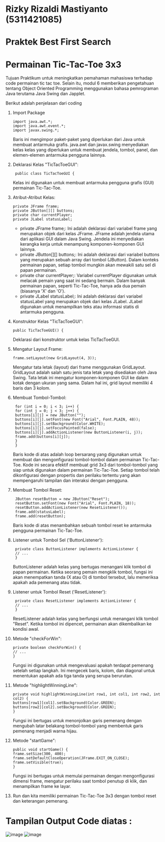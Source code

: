 # Rizky Rizaldi Mastiyanto (5311421085)
# Praktek Best First Search
# Permainan Tic-Tac-Toe 3x3
Tujuan Praktikum untuk meningkatkan pemahaman mahasiswa terhadap code permainan tic tac toe. Selain itu, modul 6
memberikan pengetahuan tentang Object Oriented Programming menggunakan bahasa pemrograman
Java terutama Java Swing dan Japplet.

Berikut adalah penjelasan dari coding

1. Import Package

       import java.awt.*; 
       import java.awt.event.*;
       import javax.swing.*;
   
   Baris ini mengimpor paket-paket yang diperlukan dari Java untuk membuat antarmuka grafis. java.awt dan javax.swing menyediakan kelas kelas yang diperlukan untuk membuat jendela, tombol, panel, dan elemen-elemen antarmuka pengguna lainnya.

2. Deklarasi Kelas "TicTacToeGUI":

        public class TicTacToeGUI {

    Kelas ini digunakan untuk membuat antarmuka pengguna grafis (GUI) permainan Tic-Tac-Toe.

3. Atribut-Atribut Kelas:

       private JFrame frame;
       private JButton[][] buttons;
       private char currentPlayer;
       private JLabel statusLabel;

   - private JFrame frame;: Ini adalah deklarasi dari variabel frame yang merupakan objek dari kelas JFrame. JFrame adalah jendela utama dari aplikasi GUI dalam Java Swing. Jendela ini menyediakan kerangka kerja untuk menampung komponen-komponen GUI lainnya.
   - private JButton[][] buttons;: Ini adalah deklarasi dari variabel buttons yang merupakan sebuah array dari tombol (JButton). Dalam konteks permainan papan, setiap tombol mungkin akan mewakili satu sel di papan permainan.
   - private char currentPlayer;: Variabel currentPlayer digunakan untuk melacak pemain yang saat ini sedang bermain. Dalam banyak permainan papan, seperti Tic-Tac-Toe, hanya ada dua pemain (biasanya 'X' dan 'O').
   - private JLabel statusLabel;: Ini adalah deklarasi dari variabel statusLabel yang merupakan objek dari kelas JLabel. JLabel digunakan untuk menampilkan teks atau informasi statis di antarmuka pengguna.

4. Konstruktor Kelas "TicTacToeGUI":

       public TicTacToeGUI() {

    Deklarasi dari konstruktor untuk kelas TicTacToeGUI.

5. Mengatur Layout Frame:

       frame.setLayout(new GridLayout(4, 3));

    Mengatur tata letak (layout) dari frame menggunakan GridLayout. GridLayout adalah salah satu jenis tata letak yang disediakan oleh Java Swing. Tata letak ini mengatur komponen-komponen GUI ke dalam kotak dengan ukuran yang sama. Dalam hal ini, grid layout memiliki 4 baris dan 3 kolom.

6. Membuat Tombol-Tombol:

        for (int i = 0; i < 3; i++) {
        for (int j = 0; j < 3; j++) {
        buttons[i][j] = new JButton("");
        buttons[i][j].setFont(new Font("Arial", Font.PLAIN, 48));
        buttons[i][j].setBackground(Color.WHITE);
        buttons[i][j].setFocusPainted(false);
        buttons[i][j].addActionListener(new ButtonListener(i, j));
        frame.add(buttons[i][j]);
        }
        }

    Baris kode di atas adalah loop bersarang yang digunakan untuk membuat dan mengonfigurasi tombol-tombol dalam permainan Tic-Tac-Toe. Kode ini secara efektif membuat grid 3x3 dari tombol-tombol yang siap untuk digunakan dalam permainan Tic-Tac-Toe. Setiap tombol telah dikonfigurasi dengan propertis dan perilaku tertentu yang akan mempengaruhi tampilan dan interaksi dengan pengguna.

7. Membuat Tombol Reset:

        JButton resetButton = new JButton("Reset");
        resetButton.setFont(new Font("Arial", Font.PLAIN, 18));
        resetButton.addActionListener(new ResetListener());
        frame.add(statusLabel);
        frame.add(resetButton);

    Baris kode di atas menambahkan sebuah tombol reset ke antarmuka pengguna permainan Tic-Tac-Toe. 

8. Listener untuk Tombol Sel ('ButtonListener'):

        private class ButtonListener implements ActionListener {
        // ...
        }

    ButtonListener adalah kelas yang bertugas menangani klik tombol di papan permainan. Ketika seorang pemain mengklik tombol, fungsi ini akan menempatkan tanda (X atau O) di tombol tersebut, lalu memeriksa apakah ada pemenang atau tidak.

9. Listener untuk Tombol Reset ('ResetListener'):

        private class ResetListener implements ActionListener {
        // ...
        }

    
   ResetListener adalah kelas yang berfungsi untuk menangani klik tombol "Reset". Ketika tombol ini dipencet, permainan akan dikembalikan ke kondisi awal.

10. Metode "checkForWin":

        private boolean checkForWin() {
        // ...
        }

      
    Fungsi ini digunakan untuk mengevaluasi apakah terdapat pemenang setelah setiap langkah. Ini mengecek baris, kolom, dan diagonal untuk menentukan apakah ada tiga tanda yang serupa berurutan.

11. Metode "highlightWinningLine":

        private void highlightWinningLine(int row1, int col1, int row2, int col2) {
        buttons[row1][col1].setBackground(Color.GREEN);
        buttons[row2][col2].setBackground(Color.GREEN);
        }

     Fungsi ini bertugas untuk menonjolkan garis pemenang dengan mengubah latar belakang tombol-tombol yang membentuk garis pemenang menjadi warna hijau.

12. Metode "startGame":

        public void startGame() {
        frame.setSize(300, 400);
        frame.setDefaultCloseOperation(JFrame.EXIT_ON_CLOSE);
        frame.setVisible(true);
        }

      
    Fungsi ini bertugas untuk memulai permainan dengan mengonfigurasi dimensi frame, mengatur perilaku saat tombol penutup di klik, dan menampilkan frame ke layar.

13. Run dan kita memiliki permainan Tic-Tac-Toe 3x3 dengan tombol reset dan keterangan pemenang.
# Tampilan Output Code diatas :
![image](https://github.com/rizkyrizaldim/pic/assets/148876602/450263f4-335f-405f-a9f8-235487d1c32c)
![image](https://github.com/rizkyrizaldim/pic/assets/148876602/e34f430e-f289-45eb-8ade-f7cf1690ba2f)

